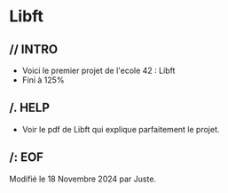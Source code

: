 # Libft

## // INTRO

* Voici le premier projet de l'ecole 42 : Libft
* Fini à 125%

## /. HELP

* Voir le pdf de Libft qui explique parfaitement le projet.

##	/: EOF

Modifié le 18 Novembre 2024 par Juste.<br>

